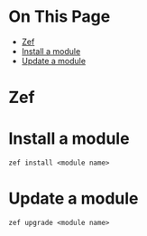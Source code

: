 # On This Page

- [Zef](#zef)
- [Install a module](#install-a-module)
- [Update a module](#update-a-module)

# Zef

# Install a module
    zef install <module name>

# Update a module
    zef upgrade <module name>
